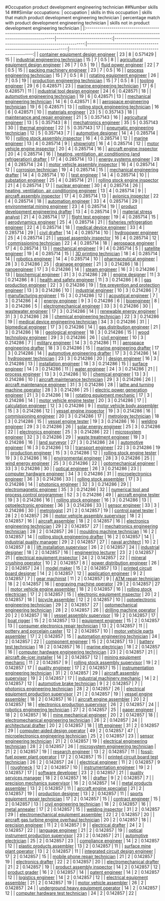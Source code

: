 #Occupation product development engineering technician
##Number skills 14
###Similar occupations:
| occupation                                                                                                                                  |   skills in this occupation |   skills that match product development engineering technician |   percentage match with product development engineering technician |   skills not in product development engineering technician |
|:--------------------------------------------------------------------------------------------------------------------------------------------|----------------------------:|---------------------------------------------------------------:|-------------------------------------------------------------------:|-----------------------------------------------------------:|
| [container equipment design engineer](container_equipment_design_engineer.md)                                                               |                          23 |                                                              8 |                                                           0.571429 |                                                         15 |
| [industrial engineering technician](industrial_engineering_technician.md)                                                                   |                          15 |                                                              7 |                                                           0.5      |                                                          8 |
| [agricultural equipment design engineer](agricultural_equipment_design_engineer.md)                                                         |                          26 |                                                              7 |                                                           0.5      |                                                         19 |
| [fluid power engineer](fluid_power_engineer.md)                                                                                             |                          22 |                                                              7 |                                                           0.5      |                                                         15 |
| [packing machinery engineer](packing_machinery_engineer.md)                                                                                 |                          23 |                                                              7 |                                                           0.5      |                                                         16 |
| [process engineering technician](process_engineering_technician.md)                                                                         |                          15 |                                                              7 |                                                           0.5      |                                                          8 |
| [rotating equipment engineer](rotating_equipment_engineer.md)                                                                               |                          26 |                                                              7 |                                                           0.5      |                                                         19 |
| [production engineering technician](production_engineering_technician.md)                                                                   |                          15 |                                                              7 |                                                           0.5      |                                                          8 |
| [tooling engineer](tooling_engineer.md)                                                                                                     |                          29 |                                                              6 |                                                           0.428571 |                                                         23 |
| [marine engineering technician](marine_engineering_technician.md)                                                                           |                          17 |                                                              6 |                                                           0.428571 |                                                         11 |
| [industrial tool design engineer](industrial_tool_design_engineer.md)                                                                       |                          24 |                                                              6 |                                                           0.428571 |                                                         18 |
| [automotive engineering technician](automotive_engineering_technician.md)                                                                   |                          19 |                                                              6 |                                                           0.428571 |                                                         13 |
| [mechanical engineering technician](mechanical_engineering_technician.md)                                                                   |                          14 |                                                              6 |                                                           0.428571 |                                                          8 |
| [aerospace engineering technician](aerospace_engineering_technician.md)                                                                     |                          19 |                                                              6 |                                                           0.428571 |                                                         13 |
| [rolling stock engineering technician](rolling_stock_engineering_technician.md)                                                             |                          16 |                                                              6 |                                                           0.428571 |                                                         10 |
| [materials engineer](materials_engineer.md)                                                                                                 |                          23 |                                                              5 |                                                           0.357143 |                                                         18 |
| [maintenance and repair engineer](maintenance_and_repair_engineer.md)                                                                       |                          21 |                                                              5 |                                                           0.357143 |                                                         16 |
| [agricultural engineer](agricultural_engineer.md)                                                                                           |                          13 |                                                              5 |                                                           0.357143 |                                                          8 |
| [mechatronics engineer](mechatronics_engineer.md)                                                                                           |                          35 |                                                              5 |                                                           0.357143 |                                                         30 |
| [thermal engineer](thermal_engineer.md)                                                                                                     |                          22 |                                                              5 |                                                           0.357143 |                                                         17 |
| [pneumatic engineering technician](pneumatic_engineering_technician.md)                                                                     |                          12 |                                                              5 |                                                           0.357143 |                                                          7 |
| [automotive designer](automotive_designer.md)                                                                                               |                          14 |                                                              4 |                                                           0.285714 |                                                         10 |
| [rolling stock assembly inspector](rolling_stock_assembly_inspector.md)                                                                     |                          16 |                                                              4 |                                                           0.285714 |                                                         12 |
| [marine engineer](marine_engineer.md)                                                                                                       |                          13 |                                                              4 |                                                           0.285714 |                                                          9 |
| [shipwright](shipwright.md)                                                                                                                 |                          16 |                                                              4 |                                                           0.285714 |                                                         12 |
| [motor vehicle engine inspector](motor_vehicle_engine_inspector.md)                                                                         |                          20 |                                                              4 |                                                           0.285714 |                                                         16 |
| [aircraft engine inspector](aircraft_engine_inspector.md)                                                                                   |                          20 |                                                              4 |                                                           0.285714 |                                                         16 |
| [heating, ventilation, air conditioning (and refrigeration) drafter](heating,_ventilation,_air_conditioning_(and_refrigeration)_drafter.md) |                          17 |                                                              4 |                                                           0.285714 |                                                         13 |
| [energy systems engineer](energy_systems_engineer.md)                                                                                       |                          28 |                                                              4 |                                                           0.285714 |                                                         24 |
| [motor vehicle assembly inspector](motor_vehicle_assembly_inspector.md)                                                                     |                          16 |                                                              4 |                                                           0.285714 |                                                         12 |
| [corrosion technician](corrosion_technician.md)                                                                                             |                          19 |                                                              4 |                                                           0.285714 |                                                         15 |
| [mechanical engineering drafter](mechanical_engineering_drafter.md)                                                                         |                          14 |                                                              4 |                                                           0.285714 |                                                         10 |
| [test engineer](test_engineer.md)                                                                                                           |                          14 |                                                              4 |                                                           0.285714 |                                                         10 |
| [substation engineer](substation_engineer.md)                                                                                               |                          25 |                                                              4 |                                                           0.285714 |                                                         21 |
| [rolling stock engine inspector](rolling_stock_engine_inspector.md)                                                                         |                          21 |                                                              4 |                                                           0.285714 |                                                         17 |
| [nuclear engineer](nuclear_engineer.md)                                                                                                     |                          30 |                                                              4 |                                                           0.285714 |                                                         26 |
| [heating, ventilation, air conditioning engineer](heating,_ventilation,_air_conditioning_engineer.md)                                       |                          13 |                                                              4 |                                                           0.285714 |                                                          9 |
| [aircraft assembly inspector](aircraft_assembly_inspector.md)                                                                               |                          17 |                                                              4 |                                                           0.285714 |                                                         13 |
| [avionics inspector](avionics_inspector.md)                                                                                                 |                          22 |                                                              4 |                                                           0.285714 |                                                         18 |
| [automation engineer](automation_engineer.md)                                                                                               |                          33 |                                                              4 |                                                           0.285714 |                                                         29 |
| [environmental mining engineer](environmental_mining_engineer.md)                                                                           |                          23 |                                                              4 |                                                           0.285714 |                                                         19 |
| [product development engineering drafter](product_development_engineering_drafter.md)                                                       |                          13 |                                                              4 |                                                           0.285714 |                                                          9 |
| [material stress analyst](material_stress_analyst.md)                                                                                       |                          21 |                                                              4 |                                                           0.285714 |                                                         17 |
| [flight test engineer](flight_test_engineer.md)                                                                                             |                          19 |                                                              4 |                                                           0.285714 |                                                         15 |
| [aerodynamics engineer](aerodynamics_engineer.md)                                                                                           |                          25 |                                                              4 |                                                           0.285714 |                                                         21 |
| [fisheries refrigeration engineer](fisheries_refrigeration_engineer.md)                                                                     |                          22 |                                                              4 |                                                           0.285714 |                                                         18 |
| [medical device engineer](medical_device_engineer.md)                                                                                       |                          33 |                                                              4 |                                                           0.285714 |                                                         29 |
| [civil drafter](civil_drafter.md)                                                                                                           |                          14 |                                                              4 |                                                           0.285714 |                                                         10 |
| [hydropower engineer](hydropower_engineer.md)                                                                                               |                          25 |                                                              4 |                                                           0.285714 |                                                         21 |
| [vessel assembly inspector](vessel_assembly_inspector.md)                                                                                   |                          16 |                                                              4 |                                                           0.285714 |                                                         12 |
| [commissioning technician](commissioning_technician.md)                                                                                     |                          22 |                                                              4 |                                                           0.285714 |                                                         18 |
| [aerospace engineer](aerospace_engineer.md)                                                                                                 |                          17 |                                                              4 |                                                           0.285714 |                                                         13 |
| [mechanical engineer](mechanical_engineer.md)                                                                                               |                           9 |                                                              4 |                                                           0.285714 |                                                          5 |
| [satellite engineer](satellite_engineer.md)                                                                                                 |                          19 |                                                              4 |                                                           0.285714 |                                                         15 |
| [3D printing technician](3D_printing_technician.md)                                                                                         |                          18 |                                                              4 |                                                           0.285714 |                                                         14 |
| [robotics engineer](robotics_engineer.md)                                                                                                   |                          14 |                                                              4 |                                                           0.285714 |                                                         10 |
| [pharmaceutical engineer](pharmaceutical_engineer.md)                                                                                       |                          28 |                                                              3 |                                                           0.214286 |                                                         25 |
| [drainage engineer](drainage_engineer.md)                                                                                                   |                          21 |                                                              3 |                                                           0.214286 |                                                         18 |
| [nanoengineer](nanoengineer.md)                                                                                                             |                          17 |                                                              3 |                                                           0.214286 |                                                         14 |
| [steam engineer](steam_engineer.md)                                                                                                         |                          16 |                                                              3 |                                                           0.214286 |                                                         13 |
| [biochemical engineer](biochemical_engineer.md)                                                                                             |                          31 |                                                              3 |                                                           0.214286 |                                                         28 |
| [engine designer](engine_designer.md)                                                                                                       |                          11 |                                                              3 |                                                           0.214286 |                                                          8 |
| [health and safety engineer](health_and_safety_engineer.md)                                                                                 |                          11 |                                                              3 |                                                           0.214286 |                                                          8 |
| [gas production engineer](gas_production_engineer.md)                                                                                       |                          22 |                                                              3 |                                                           0.214286 |                                                         19 |
| [fire prevention and protection engineer](fire_prevention_and_protection_engineer.md)                                                       |                          13 |                                                              3 |                                                           0.214286 |                                                         10 |
| [industrial engineer](industrial_engineer.md)                                                                                               |                          10 |                                                              3 |                                                           0.214286 |                                                          7 |
| [manufacturing engineer](manufacturing_engineer.md)                                                                                         |                          15 |                                                              3 |                                                           0.214286 |                                                         12 |
| [acoustical engineer](acoustical_engineer.md)                                                                                               |                           7 |                                                              3 |                                                           0.214286 |                                                          4 |
| [energy engineer](energy_engineer.md)                                                                                                       |                           9 |                                                              3 |                                                           0.214286 |                                                          6 |
| [bioengineer](bioengineer.md)                                                                                                               |                           8 |                                                              3 |                                                           0.214286 |                                                          5 |
| [electromechanical engineer](electromechanical_engineer.md)                                                                                 |                          33 |                                                              3 |                                                           0.214286 |                                                         30 |
| [wastewater engineer](wastewater_engineer.md)                                                                                               |                          17 |                                                              3 |                                                           0.214286 |                                                         14 |
| [renewable energy engineer](renewable_energy_engineer.md)                                                                                   |                          31 |                                                              3 |                                                           0.214286 |                                                         28 |
| [chemical engineering technician](chemical_engineering_technician.md)                                                                       |                          22 |                                                              3 |                                                           0.214286 |                                                         19 |
| [medical device engineering technician](medical_device_engineering_technician.md)                                                           |                          34 |                                                              3 |                                                           0.214286 |                                                         31 |
| [biomedical engineer](biomedical_engineer.md)                                                                                               |                          17 |                                                              3 |                                                           0.214286 |                                                         14 |
| [gas distribution engineer](gas_distribution_engineer.md)                                                                                   |                          21 |                                                              3 |                                                           0.214286 |                                                         18 |
| [geological engineer](geological_engineer.md)                                                                                               |                          18 |                                                              3 |                                                           0.214286 |                                                         15 |
| [wood technology engineer](wood_technology_engineer.md)                                                                                     |                          29 |                                                              3 |                                                           0.214286 |                                                         26 |
| [civil engineer](civil_engineer.md)                                                                                                         |                          10 |                                                              3 |                                                           0.214286 |                                                          7 |
| [military engineer](military_engineer.md)                                                                                                   |                          14 |                                                              3 |                                                           0.214286 |                                                         11 |
| [aerospace engineering drafter](aerospace_engineering_drafter.md)                                                                           |                          18 |                                                              3 |                                                           0.214286 |                                                         15 |
| [marine engineering drafter](marine_engineering_drafter.md)                                                                                 |                          17 |                                                              3 |                                                           0.214286 |                                                         14 |
| [automotive engineering drafter](automotive_engineering_drafter.md)                                                                         |                          17 |                                                              3 |                                                           0.214286 |                                                         14 |
| [hydropower technician](hydropower_technician.md)                                                                                           |                          23 |                                                              3 |                                                           0.214286 |                                                         20 |
| [design engineer](design_engineer.md)                                                                                                       |                          16 |                                                              3 |                                                           0.214286 |                                                         13 |
| [installation engineer](installation_engineer.md)                                                                                           |                          18 |                                                              3 |                                                           0.214286 |                                                         15 |
| [surface engineer](surface_engineer.md)                                                                                                     |                          14 |                                                              3 |                                                           0.214286 |                                                         11 |
| [water engineer](water_engineer.md)                                                                                                         |                          24 |                                                              3 |                                                           0.214286 |                                                         21 |
| [process engineer](process_engineer.md)                                                                                                     |                          13 |                                                              3 |                                                           0.214286 |                                                         10 |
| [chemical engineer](chemical_engineer.md)                                                                                                   |                          13 |                                                              3 |                                                           0.214286 |                                                         10 |
| [aircraft maintenance technician](aircraft_maintenance_technician.md)                                                                       |                          29 |                                                              3 |                                                           0.214286 |                                                         26 |
| [aircraft maintenance engineer](aircraft_maintenance_engineer.md)                                                                           |                          31 |                                                              3 |                                                           0.214286 |                                                         28 |
| [lathe and turning machine operator](lathe_and_turning_machine_operator.md)                                                                 |                          28 |                                                              3 |                                                           0.214286 |                                                         25 |
| [electric power generation engineer](electric_power_generation_engineer.md)                                                                 |                          21 |                                                              3 |                                                           0.214286 |                                                         18 |
| [rotating equipment mechanic](rotating_equipment_mechanic.md)                                                                               |                          17 |                                                              3 |                                                           0.214286 |                                                         14 |
| [motor vehicle engine tester](motor_vehicle_engine_tester.md)                                                                               |                          20 |                                                              3 |                                                           0.214286 |                                                         17 |
| [calculation engineer](calculation_engineer.md)                                                                                             |                          12 |                                                              3 |                                                           0.214286 |                                                          9 |
| [motor vehicle body assembler](motor_vehicle_body_assembler.md)                                                                             |                          15 |                                                              3 |                                                           0.214286 |                                                         12 |
| [vessel engine inspector](vessel_engine_inspector.md)                                                                                       |                          19 |                                                              3 |                                                           0.214286 |                                                         16 |
| [commissioning engineer](commissioning_engineer.md)                                                                                         |                          20 |                                                              3 |                                                           0.214286 |                                                         17 |
| [metrology technician](metrology_technician.md)                                                                                             |                          18 |                                                              3 |                                                           0.214286 |                                                         15 |
| [vessel engine tester](vessel_engine_tester.md)                                                                                             |                          19 |                                                              3 |                                                           0.214286 |                                                         16 |
| [welding engineer](welding_engineer.md)                                                                                                     |                          29 |                                                              3 |                                                           0.214286 |                                                         26 |
| [solar energy engineer](solar_energy_engineer.md)                                                                                           |                          25 |                                                              3 |                                                           0.214286 |                                                         22 |
| [electronics engineer](electronics_engineer.md)                                                                                             |                          25 |                                                              3 |                                                           0.214286 |                                                         22 |
| [microsystem engineer](microsystem_engineer.md)                                                                                             |                          32 |                                                              3 |                                                           0.214286 |                                                         29 |
| [waste treatment engineer](waste_treatment_engineer.md)                                                                                     |                          19 |                                                              3 |                                                           0.214286 |                                                         16 |
| [land surveyor](land_surveyor.md)                                                                                                           |                          27 |                                                              3 |                                                           0.214286 |                                                         24 |
| [automotive engineer](automotive_engineer.md)                                                                                               |                          16 |                                                              3 |                                                           0.214286 |                                                         13 |
| [transport engineer](transport_engineer.md)                                                                                                 |                          22 |                                                              3 |                                                           0.214286 |                                                         19 |
| [production engineer](production_engineer.md)                                                                                               |                          15 |                                                              3 |                                                           0.214286 |                                                         12 |
| [rolling stock engine tester](rolling_stock_engine_tester.md)                                                                               |                          19 |                                                              3 |                                                           0.214286 |                                                         16 |
| [environmental engineer](environmental_engineer.md)                                                                                         |                          28 |                                                              3 |                                                           0.214286 |                                                         25 |
| [wind energy engineer](wind_energy_engineer.md)                                                                                             |                          25 |                                                              3 |                                                           0.214286 |                                                         22 |
| [optomechanical engineer](optomechanical_engineer.md)                                                                                       |                          33 |                                                              3 |                                                           0.214286 |                                                         30 |
| [optical engineer](optical_engineer.md)                                                                                                     |                          26 |                                                              3 |                                                           0.214286 |                                                         23 |
| [computer hardware engineer](computer_hardware_engineer.md)                                                                                 |                          34 |                                                              3 |                                                           0.214286 |                                                         31 |
| [microelectronics engineer](microelectronics_engineer.md)                                                                                   |                          36 |                                                              3 |                                                           0.214286 |                                                         33 |
| [rolling stock assembler](rolling_stock_assembler.md)                                                                                       |                          17 |                                                              3 |                                                           0.214286 |                                                         14 |
| [photonics engineer](photonics_engineer.md)                                                                                                 |                          32 |                                                              3 |                                                           0.214286 |                                                         29 |
| [electromagnetic engineer](electromagnetic_engineer.md)                                                                                     |                          35 |                                                              3 |                                                           0.214286 |                                                         32 |
| [numerical tool and process control programmer](numerical_tool_and_process_control_programmer.md)                                           |                          52 |                                                              3 |                                                           0.214286 |                                                         49 |
| [aircraft engine tester](aircraft_engine_tester.md)                                                                                         |                          19 |                                                              3 |                                                           0.214286 |                                                         16 |
| [rolling stock engineer](rolling_stock_engineer.md)                                                                                         |                          16 |                                                              3 |                                                           0.214286 |                                                         13 |
| [optoelectronic engineer](optoelectronic_engineer.md)                                                                                       |                          36 |                                                              3 |                                                           0.214286 |                                                         33 |
| [sensor engineer](sensor_engineer.md)                                                                                                       |                          33 |                                                              3 |                                                           0.214286 |                                                         30 |
| [metrologist](metrologist.md)                                                                                                               |                          21 |                                                              2 |                                                           0.142857 |                                                         19 |
| [control panel tester](control_panel_tester.md)                                                                                             |                          28 |                                                              2 |                                                           0.142857 |                                                         26 |
| [motor vehicle assembly supervisor](motor_vehicle_assembly_supervisor.md)                                                                   |                          18 |                                                              2 |                                                           0.142857 |                                                         16 |
| [aircraft assembler](aircraft_assembler.md)                                                                                                 |                          18 |                                                              2 |                                                           0.142857 |                                                         16 |
| [electronics engineering technician](electronics_engineering_technician.md)                                                                 |                          29 |                                                              2 |                                                           0.142857 |                                                         27 |
| [mechatronics engineering technician](mechatronics_engineering_technician.md)                                                               |                          28 |                                                              2 |                                                           0.142857 |                                                         26 |
| [moulding machine technician](moulding_machine_technician.md)                                                                               |                          16 |                                                              2 |                                                           0.142857 |                                                         14 |
| [rolling stock engineering drafter](rolling_stock_engineering_drafter.md)                                                                   |                          16 |                                                              2 |                                                           0.142857 |                                                         14 |
| [industrial quality manager](industrial_quality_manager.md)                                                                                 |                          29 |                                                              2 |                                                           0.142857 |                                                         27 |
| [naval architect](naval_architect.md)                                                                                                       |                          10 |                                                              2 |                                                           0.142857 |                                                          8 |
| [lift installation supervisor](lift_installation_supervisor.md)                                                                             |                          26 |                                                              2 |                                                           0.142857 |                                                         24 |
| [industrial designer](industrial_designer.md)                                                                                               |                          18 |                                                              2 |                                                           0.142857 |                                                         16 |
| [engineering lecturer](engineering_lecturer.md)                                                                                             |                          23 |                                                              2 |                                                           0.142857 |                                                         21 |
| [electrical equipment inspector](electrical_equipment_inspector.md)                                                                         |                          24 |                                                              2 |                                                           0.142857 |                                                         22 |
| [mineral crushing operator](mineral_crushing_operator.md)                                                                                   |                          10 |                                                              2 |                                                           0.142857 |                                                          8 |
| [power distribution engineer](power_distribution_engineer.md)                                                                               |                          26 |                                                              2 |                                                           0.142857 |                                                         24 |
| [model maker](model_maker.md)                                                                                                               |                          15 |                                                              2 |                                                           0.142857 |                                                         13 |
| [printed circuit board designer](printed_circuit_board_designer.md)                                                                         |                          14 |                                                              2 |                                                           0.142857 |                                                         12 |
| [application engineer](application_engineer.md)                                                                                             |                           9 |                                                              2 |                                                           0.142857 |                                                          7 |
| [gear machinist](gear_machinist.md)                                                                                                         |                          11 |                                                              2 |                                                           0.142857 |                                                          9 |
| [ATM repair technician](ATM_repair_technician.md)                                                                                           |                          18 |                                                              2 |                                                           0.142857 |                                                         16 |
| [engraving machine operator](engraving_machine_operator.md)                                                                                 |                          29 |                                                              2 |                                                           0.142857 |                                                         27 |
| [motor vehicle engine assembler](motor_vehicle_engine_assembler.md)                                                                         |                          18 |                                                              2 |                                                           0.142857 |                                                         16 |
| [rolling stock electrician](rolling_stock_electrician.md)                                                                                   |                          17 |                                                              2 |                                                           0.142857 |                                                         15 |
| [electronic equipment inspector](electronic_equipment_inspector.md)                                                                         |                          20 |                                                              2 |                                                           0.142857 |                                                         18 |
| [bicycle assembler](bicycle_assembler.md)                                                                                                   |                          12 |                                                              2 |                                                           0.142857 |                                                         10 |
| [optoelectronic engineering technician](optoelectronic_engineering_technician.md)                                                           |                          29 |                                                              2 |                                                           0.142857 |                                                         27 |
| [optomechanical engineering technician](optomechanical_engineering_technician.md)                                                           |                          28 |                                                              2 |                                                           0.142857 |                                                         26 |
| [drilling machine operator](drilling_machine_operator.md)                                                                                   |                          20 |                                                              2 |                                                           0.142857 |                                                         18 |
| [vessel assembly supervisor](vessel_assembly_supervisor.md)                                                                                 |                          19 |                                                              2 |                                                           0.142857 |                                                         17 |
| [boat rigger](boat_rigger.md)                                                                                                               |                          15 |                                                              2 |                                                           0.142857 |                                                         13 |
| [equipment engineer](equipment_engineer.md)                                                                                                 |                          15 |                                                              2 |                                                           0.142857 |                                                         13 |
| [consumer electronics repair technician](consumer_electronics_repair_technician.md)                                                         |                          13 |                                                              2 |                                                           0.142857 |                                                         11 |
| [pottery and porcelain caster](pottery_and_porcelain_caster.md)                                                                             |                          12 |                                                              2 |                                                           0.142857 |                                                         10 |
| [motor vehicle parts assembler](motor_vehicle_parts_assembler.md)                                                                           |                          17 |                                                              2 |                                                           0.142857 |                                                         15 |
| [automation engineering technician](automation_engineering_technician.md)                                                                   |                          24 |                                                              2 |                                                           0.142857 |                                                         22 |
| [component engineer](component_engineer.md)                                                                                                 |                          15 |                                                              2 |                                                           0.142857 |                                                         13 |
| [battery test technician](battery_test_technician.md)                                                                                       |                          18 |                                                              2 |                                                           0.142857 |                                                         16 |
| [marine electrician](marine_electrician.md)                                                                                                 |                          18 |                                                              2 |                                                           0.142857 |                                                         16 |
| [computer hardware engineering technician](computer_hardware_engineering_technician.md)                                                     |                          23 |                                                              2 |                                                           0.142857 |                                                         21 |
| [aircraft de-icer installer](aircraft_de-icer_installer.md)                                                                                 |                          14 |                                                              2 |                                                           0.142857 |                                                         12 |
| [mining equipment mechanic](mining_equipment_mechanic.md)                                                                                   |                          11 |                                                              2 |                                                           0.142857 |                                                          9 |
| [rolling stock assembly supervisor](rolling_stock_assembly_supervisor.md)                                                                   |                          19 |                                                              2 |                                                           0.142857 |                                                         17 |
| [quality engineer](quality_engineer.md)                                                                                                     |                          17 |                                                              2 |                                                           0.142857 |                                                         15 |
| [instrumentation engineering technician](instrumentation_engineering_technician.md)                                                         |                          31 |                                                              2 |                                                           0.142857 |                                                         29 |
| [aircraft assembly supervisor](aircraft_assembly_supervisor.md)                                                                             |                          19 |                                                              2 |                                                           0.142857 |                                                         17 |
| [industrial machinery mechanic](industrial_machinery_mechanic.md)                                                                           |                          14 |                                                              2 |                                                           0.142857 |                                                         12 |
| [automotive brake technician](automotive_brake_technician.md)                                                                               |                           9 |                                                              2 |                                                           0.142857 |                                                          7 |
| [photonics engineering technician](photonics_engineering_technician.md)                                                                     |                          28 |                                                              2 |                                                           0.142857 |                                                         26 |
| [electrical equipment production supervisor](electrical_equipment_production_supervisor.md)                                                 |                          21 |                                                              2 |                                                           0.142857 |                                                         19 |
| [vessel engine assembler](vessel_engine_assembler.md)                                                                                       |                          18 |                                                              2 |                                                           0.142857 |                                                         16 |
| [aircraft engine assembler](aircraft_engine_assembler.md)                                                                                   |                          20 |                                                              2 |                                                           0.142857 |                                                         18 |
| [electronics production supervisor](electronics_production_supervisor.md)                                                                   |                          26 |                                                              2 |                                                           0.142857 |                                                         24 |
| [robotics engineering technician](robotics_engineering_technician.md)                                                                       |                          27 |                                                              2 |                                                           0.142857 |                                                         25 |
| [paper engineer](paper_engineer.md)                                                                                                         |                          18 |                                                              2 |                                                           0.142857 |                                                         16 |
| [mine mechanical engineer](mine_mechanical_engineer.md)                                                                                     |                          20 |                                                              2 |                                                           0.142857 |                                                         18 |
| [electromechanical engineering technician](electromechanical_engineering_technician.md)                                                     |                          26 |                                                              2 |                                                           0.142857 |                                                         24 |
| [architectural drafter](architectural_drafter.md)                                                                                           |                          20 |                                                              2 |                                                           0.142857 |                                                         18 |
| [lift engineer](lift_engineer.md)                                                                                                           |                          31 |                                                              2 |                                                           0.142857 |                                                         29 |
| [computer-aided design operator](computer-aided_design_operator.md)                                                                         |                          49 |                                                              2 |                                                           0.142857 |                                                         47 |
| [microelectronics engineering technician](microelectronics_engineering_technician.md)                                                       |                          25 |                                                              2 |                                                           0.142857 |                                                         23 |
| [sensor engineering technician](sensor_engineering_technician.md)                                                                           |                          21 |                                                              2 |                                                           0.142857 |                                                         19 |
| [electrical engineering technician](electrical_engineering_technician.md)                                                                   |                          28 |                                                              2 |                                                           0.142857 |                                                         26 |
| [microsystem engineering technician](microsystem_engineering_technician.md)                                                                 |                          21 |                                                              2 |                                                           0.142857 |                                                         19 |
| [research engineer](research_engineer.md)                                                                                                   |                          13 |                                                              2 |                                                           0.142857 |                                                         11 |
| [fossil-fuel power plant operator](fossil-fuel_power_plant_operator.md)                                                                     |                          17 |                                                              2 |                                                           0.142857 |                                                         15 |
| [printed circuit board test technician](printed_circuit_board_test_technician.md)                                                           |                          26 |                                                              2 |                                                           0.142857 |                                                         24 |
| [electrical engineer](electrical_engineer.md)                                                                                               |                          11 |                                                              2 |                                                           0.142857 |                                                          9 |
| [roughneck](roughneck.md)                                                                                                                   |                          12 |                                                              2 |                                                           0.142857 |                                                         10 |
| [instrumentation engineer](instrumentation_engineer.md)                                                                                     |                          19 |                                                              2 |                                                           0.142857 |                                                         17 |
| [software developer](software_developer.md)                                                                                                 |                          23 |                                                              2 |                                                           0.142857 |                                                         21 |
| [quality services manager](quality_services_manager.md)                                                                                     |                          18 |                                                              2 |                                                           0.142857 |                                                         16 |
| [drafter](drafter.md)                                                                                                                       |                           9 |                                                              2 |                                                           0.142857 |                                                          7 |
| [precision mechanics supervisor](precision_mechanics_supervisor.md)                                                                         |                          16 |                                                              2 |                                                           0.142857 |                                                         14 |
| [metal products assembler](metal_products_assembler.md)                                                                                     |                          13 |                                                              2 |                                                           0.142857 |                                                         11 |
| [aircraft engine specialist](aircraft_engine_specialist.md)                                                                                 |                          21 |                                                              2 |                                                           0.142857 |                                                         19 |
| [production designer](production_designer.md)                                                                                               |                          13 |                                                              2 |                                                           0.142857 |                                                         11 |
| [sports equipment repair technician](sports_equipment_repair_technician.md)                                                                 |                          17 |                                                              2 |                                                           0.142857 |                                                         15 |
| [contract engineer](contract_engineer.md)                                                                                                   |                          15 |                                                              2 |                                                           0.142857 |                                                         13 |
| [civil engineering technician](civil_engineering_technician.md)                                                                             |                          18 |                                                              2 |                                                           0.142857 |                                                         16 |
| [metal annealer](metal_annealer.md)                                                                                                         |                          17 |                                                              2 |                                                           0.142857 |                                                         15 |
| [welding inspector](welding_inspector.md)                                                                                                   |                          31 |                                                              2 |                                                           0.142857 |                                                         29 |
| [electromechanical equipment assembler](electromechanical_equipment_assembler.md)                                                           |                          22 |                                                              2 |                                                           0.142857 |                                                         20 |
| [aircraft gas turbine engine overhaul technician](aircraft_gas_turbine_engine_overhaul_technician.md)                                       |                          20 |                                                              2 |                                                           0.142857 |                                                         18 |
| [precision engineer](precision_engineer.md)                                                                                                 |                          11 |                                                              2 |                                                           0.142857 |                                                          9 |
| [electrical drafter](electrical_drafter.md)                                                                                                 |                          24 |                                                              2 |                                                           0.142857 |                                                         22 |
| [language engineer](language_engineer.md)                                                                                                   |                          21 |                                                              2 |                                                           0.142857 |                                                         19 |
| [optical instrument production supervisor](optical_instrument_production_supervisor.md)                                                     |                          23 |                                                              2 |                                                           0.142857 |                                                         21 |
| [automotive electrician](automotive_electrician.md)                                                                                         |                          25 |                                                              2 |                                                           0.142857 |                                                         23 |
| [compliance engineer](compliance_engineer.md)                                                                                               |                          14 |                                                              2 |                                                           0.142857 |                                                         12 |
| [plastic products assembler](plastic_products_assembler.md)                                                                                 |                          13 |                                                              2 |                                                           0.142857 |                                                         11 |
| [surface mine plant operator](surface_mine_plant_operator.md)                                                                               |                          13 |                                                              2 |                                                           0.142857 |                                                         11 |
| [integrated circuit design engineer](integrated_circuit_design_engineer.md)                                                                 |                          17 |                                                              2 |                                                           0.142857 |                                                         15 |
| [mobile phone repair technician](mobile_phone_repair_technician.md)                                                                         |                          21 |                                                              2 |                                                           0.142857 |                                                         19 |
| [electronics drafter](electronics_drafter.md)                                                                                               |                          22 |                                                              2 |                                                           0.142857 |                                                         20 |
| [electromechanical drafter](electromechanical_drafter.md)                                                                                   |                          21 |                                                              2 |                                                           0.142857 |                                                         19 |
| [product assembly inspector](product_assembly_inspector.md)                                                                                 |                          14 |                                                              2 |                                                           0.142857 |                                                         12 |
| [product grader](product_grader.md)                                                                                                         |                          16 |                                                              2 |                                                           0.142857 |                                                         14 |
| [patent engineer](patent_engineer.md)                                                                                                       |                          14 |                                                              2 |                                                           0.142857 |                                                         12 |
| [logistics engineer](logistics_engineer.md)                                                                                                 |                          14 |                                                              2 |                                                           0.142857 |                                                         12 |
| [electrical equipment assembler](electrical_equipment_assembler.md)                                                                         |                          21 |                                                              2 |                                                           0.142857 |                                                         19 |
| [motor vehicle assembler](motor_vehicle_assembler.md)                                                                                       |                          26 |                                                              2 |                                                           0.142857 |                                                         24 |
| [underground heavy equipment operator](underground_heavy_equipment_operator.md)                                                             |                          14 |                                                              2 |                                                           0.142857 |                                                         12 |
| [computer hardware test technician](computer_hardware_test_technician.md)                                                                   |                          24 |                                                              2 |                                                           0.142857 |                                                         22 |
